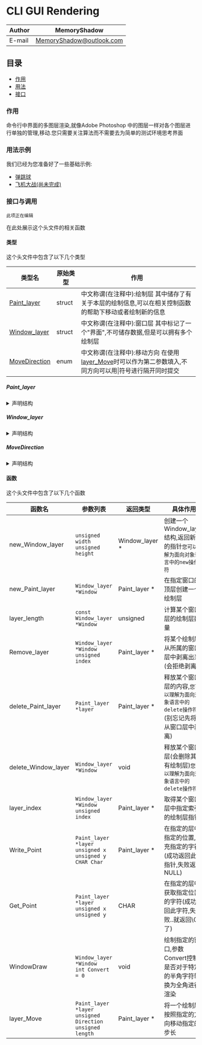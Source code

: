 # CLI GUI Rendering

|Author|MemoryShadow|
|---|---
|E-mail|MemoryShadow@outlook.com|

## 目录

* [作用](#作用 "点击前往")
* [用法](#用法示例 "点击前往")
* [接口](#接口与调用 "点击前往")

### 作用

命令行中界面的多图层渲染,就像Adobe Photoshop 中的图层一样对各个图层进行单独的管理,移动.您只需要关注算法而不需要去为简单的测试环境思考界面

### 用法示例

我们已经为您准备好了一些基础示例:

* [弹跳球](./Bouncing%20ball.cpp "点击前往")
* [飞机大战(尚未完成)](./Airplane%20war.cpp "点击前往")

### 接口与调用

`此项正在编辑`

在此处展示这个头文件的相关函数

#### 类型

这个头文件中包含了以下几个类型

|类型名|原始类型|作用|
|---|---|---|
|[Paint_layer](#Paint_layer "点击前往")|struct|中文称谓(在注释中):绘制层 其中储存了有关于本层的绘制信息,可以在相关控制函数的帮助下移动或者绘制新的信息|
|[Window_layer](#Window_layer "点击前往")|struct|中文称谓(在注释中):窗口层 其中标记了一个"界面",不可储存数据,但是可以拥有多个绘制层|
|[MoveDirection](#MoveDirection "点击前往")|enum|中文称谓(在注释中):移动方向 在使用[layer_Move](#layer_Move "点击前往")时可以作为第二参数填入,不同方向可以用\|符号进行隔开同时提交|

##### Paint_layer

<details>
<summary>声明结构</summary>

```C
struct Paint_layer
{
    // 层的宽
    unsigned width;
    // 层的高
    unsigned height;
    // 记录每个点的内容
    CHAR **Data;
    // 为链表做的准备
    Paint_layer *Next;
};
```

</details>

##### Window_layer

<details>
<summary>声明结构</summary>

```C
typedef struct Paint_layer Window_layer;
```

</details>

##### MoveDirection

<details>
<summary>声明结构</summary>

```C
enum MoveDirection
{
    Up = 1,
    Down = 2,
    Left = 4,
    Right = 8
};
```

</details>

#### 函数

这个头文件中包含了以下几个函数

|函数名|参数列表|返回类型|具体作用|使用示例|
|---|---|---|---|---|
|new_Window_layer|`unsigned width`<br />`unsigned height`|Window_layer *|创建一个Window_layer结构,返回新建的指针`您可以理解为面向对象语言中的new操作符`|`Window_layer *main_layer = new_Window_layer(20, 15);`|
|new_Paint_layer|`Window_layer *Window`|Paint_layer *|在指定窗口的顶层创建一个绘制层|`Paint_layer *edge_layer = new_Paint_layer(main_layer);`|
|layer_length|`const Window_layer *Window`|unsigned|计算某个窗口层的绘制层数量|`示例代码见详解`|
|Remove_layer|`Window_layer *Window`<br />`unsigned index`|Paint_layer *|将某个绘制层从所属的窗口层中剥离出来(会拒绝剥离0)|`Remove_layer(main_layer,1)`|
|delete_Paint_layer|`Paint_layer *layer`|Paint_layer *|释放某个窗口层的内容,`您可以理解为面向对象语言中的delete操作符`(别忘记先将其从窗口层中剥离)|`delete_Paint_layer(Window)`|
|delete_Window_layer|`Window_layer *Window`|void|释放某个窗口层(会删除其所有绘制层)`您可以理解为面向对象语言中的delete操作符`|`delete_Window_layer(main_layer)`|
|layer_index|`Window_layer *Window`<br />`unsigned index`|Paint_layer *|取得某个窗口层中指定索引的绘制层指针|`layer_index(main_layer,1)`|
|Write_Point|`Paint_layer *layer`<br />`unsigned x`<br />`unsigned y`<br />`CHAR Char`|Paint_layer *|在指定的层中指定的位置,填充指定的字符(成功返回此层指针,失败返回NULL)|`示例代码见详解`|
|Get_Point|`Paint_layer *layer`<br />`unsigned x`<br />`unsigned y`|CHAR|在指定的层中获取指定位置的字符(成功返回此字符,失败..就返回\0好了)|`示例代码见详解`|
|WindowDraw|`Window_layer *Window`<br />`int Convert = 0`|void|绘制指定的窗口,参数Convert控制是否对于特定的半角字符转换为全角进行渲染|`WindowDraw(main_layer)`|
|layer_Move|`Paint_layer *layer`<br />`unsigned Direction`<br />`unsigned length`|Paint_layer *|将一个绘制层按照指定的方向移动指定的步长|`layer_Move(layer_length(main_layer,1),Up,1)`|
